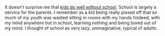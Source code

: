 It doesn't surprise me that <a href="https://www.psychologytoday.com/us/blog/freedom-learn/202008/survey-reveals-children-coped-well-school-closure">kids do well without school</a>. School is largely a service for the parents. I remember as a kid being really pissed off that so much of my youth was wasted sitting in rooms with my hands foldeed, with my mind anywhere but in school, learning nothing and being bored out of my mind. I thought of school as very lazy, unimaginative, typical of adults. 
